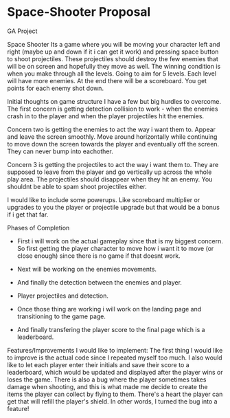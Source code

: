 # Space-Shooter Proposal
GA Project
 
Space Shooter 
Its a game where you will be moving your character left and right (maybe up and down if it i can get it work) and pressing space button to shoot projectiles.  These projectiles should destroy the few enemies that will be on screen and hopefully they move as well. The winning condition is when you make through all the levels. Going to aim for 5 levels. Each level will have more enemies. At the end there will be a scoreboard. You get points for each enemy shot down. 

Initial thoughts on game structure
I have a few but big hurdles to overcome. 
The first concern is getting detection collision to work - when the enemies crash in to the player and when the player projectiles hit the enemies.

Concern two is getting the enemies to act the way i want them to. Appear and leave the screen smoothly. Move around horizontally while continuing to move down the screen towards the player and eventually off the screen. They can never bump into eachother.

Concern 3 is getting the projectiles to act the way i want them to. They are supposed to leave from the player and go vertically up across the whole play area. The projectiles should disappear when they hit an enemy. You shouldnt be able to spam shoot projectiles either.

I would like to include some powerups. Like scoreboard multiplier or upgrades to you the player or projectile upgrade but that would be a bonus if i get that far.

Phases of Completion

- First i will work on the actual gameplay since that is my biggest concern. So first getting the player character to move how i want it to move (or close enough) since there is no game if that doesnt work. 

- Next will be working on the enemies movements.
- And finally the detection between the enemies and player.
- Player projectiles and detection.
- Once those thing are working i will work on the landing page and transitioning to the game page. 
- And finally transfering the player score to the final page which is a leaderboard.

Features/Improvements I would like to implement: The first thing I would like to improve is the actual code since I repeated myself too much. I also would like to let each player enter their initials and save their score to a leaderboard, which would be updated and displayed after the player wins or loses the game. There is also a bug where the player sometimes takes damage when shooting, and this is what made me decide to create the items the player can collect by flying to them. There's a heart the player can get that will refill the player's shield. In other words, I turned the bug into a feature!

